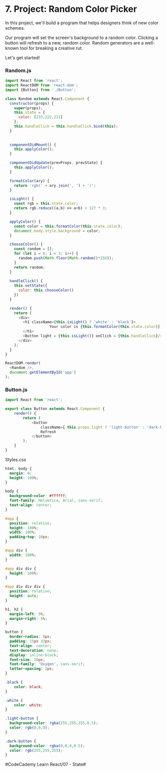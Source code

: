 # 7. Project: Random Color Picker
In this project, we'll build a program that helps designers think of new color schemes.

Our program will set the screen's background to a random color. Clicking a button will refresh to a new, random color. Random generators are a well-known tool for breaking a creative rut.

Let's get started!

### Random.js

``` javascript
import React from 'react';
import ReactDOM from 'react-dom';
import {Button} from './Button';

class Random extends React.Component {
  constructor(props) {
    super(props);
    this.state = {
      color: [233,222,211]
    };
    this.handleClick = this.handleClick.bind(this);
  }
  
  
  componentDidMount() {
    this.applyColor();
  }

  componentDidUpdate(prevProps, prevState) {
    this.applyColor();
  }

  formatColor(ary) {
    return 'rgb(' + ary.join(', ') + ')';
  }

  isLight() {
    const rgb = this.state.color;
    return rgb.reduce((a,b) => a+b) < 127 * 3;
  }

  applyColor() {
    const color = this.formatColor(this.state.color);
    document.body.style.background = color;
  }

  chooseColor() {
    const random = [];
    for (let i = 0; i < 3; i++) {
      random.push(Math.floor(Math.random()*256));
    }
    return random;
  }
  
  handleClick() {
    this.setState({
      color: this.chooseColor()
    })
  }

  render() {
    return (
      <div>
        <h1 className={this.isLight() ? 'white' : 'black'}>
					Your color is {this.formatColor(this.state.color)}.
        </h1>
        <Button light = {this.isLight()} onClick = {this.handleClick}/>
      </div>
    );
  }
}

ReactDOM.render(
  <Random />, 
  document.getElementById('app')
);
```

### Button.js

``` javascript
import React from 'react';

export class Button extends React.Component {
	render() {
		return (
			<button 
				className={ this.props.light ? 'light-button' : 'dark-button' } onClick = {this.props.onClick}>
				Refresh
			</button>
		);
	}
}
```

Styles.css

``` css
html, body {
  margin: 0;
  height: 100%;
}

body {
  background-color: #ffffff;
  font-family: Helvetica, Arial, sans-serif;
  text-align: center;
}

#app {
  position: relative;
  height: 100%;
  width: 100%;
  padding-top: 10px;
}

#app div {
  width: 100%;
}

#app div div {
  height: 100%;
}

#app div div div {
  position: relative;
  height: auto;
}

h1, h2 {
  margin-left: 5%;
  margin-right: 5%;
}

button {
  border-radius: 8px;
  padding: 15px 32px;
  text-align: center;
  text-decoration: none;
  display: inline-block;
  font-size: 16px;
  font-family: 'Oxygen', sans-serif;
  letter-spacing: 2px;
}

.black {
	color: black;
}

.white {
	color: white;
}

.light-button {
  background-color: rgba(255,255,255,0.5);
  color: rgb(0,0,0);
}

.dark-button {
  background-color: rgba(0,0,0,0.5);
  color: rgb(255,255,255);
}
```





#CodeCademy Learn React/07 - State#